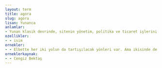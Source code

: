 ```yaml
---
layout: term
title: agora
slug: agora
lisan: Yunanca
anlamlar:
- Yunan klasik devrinde, sitenin yönetim, politika ve ticaret işlerini konuşmak için halkın toplandığı alan; halk meydanı
ozellikler:
- - isim
ornekler:
- - Elbette her iki yolun da tartışılacak yönleri var. Ama ikisinde de kentin özeği, insanların toplanma yeri agora, agoralar…
orneklerkaynak:
- - Cengiz Bektaş
---
```

